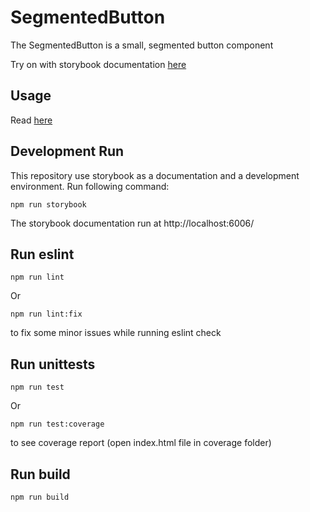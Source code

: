 # SegmentedButton

The SegmentedButton is a small, segmented button component

Try on with storybook documentation [here](https://67fe037bfa1d5b4cab39671f-dlyrdftwcd.chromatic.com/?path=/docs/segmentbutton--docs)

## Usage

Read [here](https://67fe037bfa1d5b4cab39671f-dlyrdftwcd.chromatic.com/?path=/docs/introduction--docs)

## Development Run

This repository use storybook as a documentation and a development environment. Run following command:

`npm run storybook`

The storybook documentation run at http://localhost:6006/

## Run eslint

`npm run lint`

Or

`npm run lint:fix`

to fix some minor issues while running eslint check

## Run unittests

`npm run test`

Or

`npm run test:coverage`

to see coverage report (open index.html file in coverage folder)

## Run build

`npm run build`
